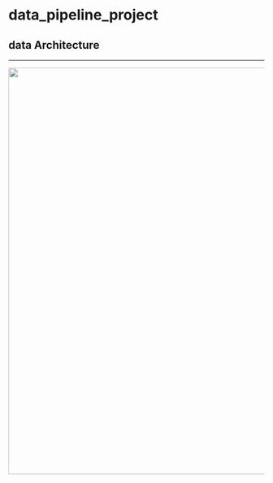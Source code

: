 # data_pipeline_project

## data Architecture
---

<img src="https://github.com/hyunwoopark0/data_pipeline_project/assets/144861873/d9acff14-b6bc-4560-abf9-3a650d672850" width="800" height="800">

